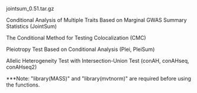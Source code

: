 jointsum_0.51.tar.gz 

Conditional Analysis of Multiple Traits Based on Marginal GWAS Summary Statistics (JointSum)

The Conditional Method for Testing Colocalization (CMC)

Pleiotropy Test Based on Conditional Analysis (Plei, PleiSum)

Allelic Heterogeneity Test with Intersection-Union Test (conAH, conAHseq, conAHseq2)


***Note: "library(MASS)" and "library(mvtnorm)" are required before using the functions.

